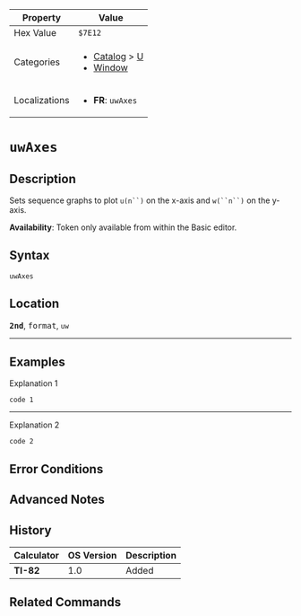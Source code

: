 | Property      | Value |
|---------------|-------|
| Hex Value     | `$7E12`|
| Categories    | <ul><li>[Catalog](<../categories/Catalog.md>) > [U](<../categories/Catalog.md#U>)</li><li>[Window](<../categories/Window.md>)</li></ul> |
| Localizations | <ul><li><b>FR</b>: `uwAxes`</li></ul> |

# `uwAxes`

## Description
Sets sequence graphs to plot `u(n``)` on the x-axis and `w(``n``)` on the y-axis.


<b>Availability</b>: Token only available from within the Basic editor.

## Syntax
`uwAxes`

## Location
<tt><kbd><b>2nd</b></kbd></tt>, <kbd>format</kbd>, `uw`
<hr>

## Examples

Explanation 1
```ti-basic
code 1
```
---
Explanation 2
```ti-basic
code 2
```

## Error Conditions


## Advanced Notes


## History
| Calculator | OS Version | Description |
|------------|------------|-------------|
| <b>TI-82</b> | 1.0 | Added |

## Related Commands

